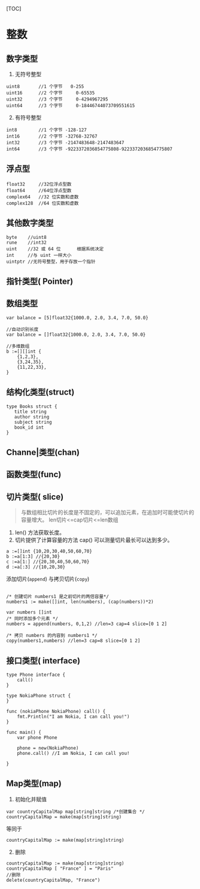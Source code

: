 
[TOC]

# 整数
## 数字类型
1. 无符号整型
```
uint8   	//1 个字节   0-255
uint16 		//2 个字节 	0-65535
uint32		//3 个字节 	0-4294967295
uint64		//3 个字节 	0-18446744073709551615
```
2. 有符号整型
```
int8   		//1 个字节	-128-127
int16 		//2 个字节	-32768-32767 
int32		//3 个字节	-2147483648-2147483647 
int64		//3 个字节	-9223372036854775808-9223372036854775807 
```
## 浮点型
```
float32		//32位浮点型数
float64		//64位浮点型数
complex64	//32 位实数和虚数
complex128	//64 位实数和虚数
```
## 其他数字类型
```
byte	//uint8
rune	//int32
uint	//32 或 64 位		 根据系统决定
int		//与 uint 一样大小
uintptr	//无符号整型，用于存放一个指针
```

## 指针类型( Pointer)

## 数组类型
```
var balance = [5]float32{1000.0, 2.0, 3.4, 7.0, 50.0}

//自动识别长度
var balance = []float32{1000.0, 2.0, 3.4, 7.0, 50.0} 

//多维数组
b :=[][]int {
    {1,2,3},
    {3,24,35},
    {11,22,33},
}
```

## 结构化类型(struct)
```
type Books struct {
   title string
   author string
   subject string
   book_id int
}

```
## Channe|类型(chan)

## 函数类型(func)
## 切片类型( slice)
> 与数组相比切片的长度是不固定的，可以追加元素，在追加时可能使切片的容量增大。
> len切片<=cap切片<=len数组
1. len() 方法获取长度。
2. 切片提供了计算容量的方法 cap() 可以测量切片最长可以达到多少。
```
a :=[]int {10,20,30,40,50,60,70}
b :=a[1:3] //{20,30}
c :=a[1:] //{20,30,40,50,60,70}
d :=a[:3] //{10,20,30}
```
添加切片(`append`) 与拷贝切片(`copy`)
```

/* 创建切片 numbers1 是之前切片的两倍容量*/
numbers1 := make([]int, len(numbers), (cap(numbers))*2)

var numbers []int
/* 同时添加多个元素 */
numbers = append(numbers, 0,1,2) //len=3 cap=4 slice=[0 1 2]

/* 拷贝 numbers 的内容到 numbers1 */
copy(numbers1,numbers) //len=3 cap=8 slice=[0 1 2]
```
## 接口类型( interface)
```
type Phone interface {
	call()
}

type NokiaPhone struct {
}

func (nokiaPhone NokiaPhone) call() {
	fmt.Println("I am Nokia, I can call you!")
}

func main() {
	var phone Phone

	phone = new(NokiaPhone)
	phone.call() //I am Nokia, I can call you!

}
```

## Map类型(map)
1.  初始化并赋值
```
var countryCapitalMap map[string]string /*创建集合 */
countryCapitalMap = make(map[string]string)
```
等同于
```
countryCapitalMap := make(map[string]string)
```
2. 删除
```
countryCapitalMap := make(map[string]string)
countryCapitalMap [ "France" ] = "Paris"
//删除
delete(countryCapitalMap, "France")
```